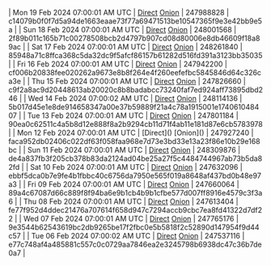 | Mon 19 Feb 2024 07:00:01 AM UTC | [Direct](https://oshi.at/Guiry) [Onion](http://5ety7tpkim5me6eszuwcje7bmy25pbtrjtue7zkqqgziljwqy3rrikqd.onion/Guiry) | 247988828 | c14079b0f0f7d5a94de1663eaae73f77a69471513be10547365f9e3e42bb9e5a | 
| Sun 18 Feb 2024 07:00:01 AM UTC | [Direct](https://oshi.at/fyDp) [Onion](http://5ety7tpkim5me6eszuwcje7bmy25pbtrjtue7zkqqgziljwqy3rrikqd.onion/fyDp) | 248001568 | 2f89b011c165b71c00278508bcb2d4797b907cd08d80006e8db46609f18a89ac | 
| Sat 17 Feb 2024 07:00:01 AM UTC | [Direct](https://oshi.at/bKvW) [Onion](http://5ety7tpkim5me6eszuwcje7bmy25pbtrjtue7zkqqgziljwqy3rrikqd.onion/bKvW) | 248261840 | 85948a71c8ffca368c5da32dc9f5afcf86157b61282d516fd391a3123bb35035 | 
| Fri 16 Feb 2024 07:00:01 AM UTC | [Direct](https://oshi.at/hahQL) [Onion](http://5ety7tpkim5me6eszuwcje7bmy25pbtrjtue7zkqqgziljwqy3rrikqd.onion/hahQL) | 247942200 | cf006b20838fee020262a9673e8b8f264e4f260eefefbc5845846d64c326ca3e | 
| Thu 15 Feb 2024 07:00:01 AM UTC | [Direct](https://oshi.at/rxqh) [Onion](http://5ety7tpkim5me6eszuwcje7bmy25pbtrjtue7zkqqgziljwqy3rrikqd.onion/rxqh) | 247826660 | c9f2a8ac9d20448613ab20020c8b8badabcc73240faf7ed924aff73895dbd246 | 
| Wed 14 Feb 2024 07:00:02 AM UTC | [Direct](https://oshi.at/tsgi) [Onion](http://5ety7tpkim5me6eszuwcje7bmy25pbtrjtue7zkqqgziljwqy3rrikqd.onion/tsgi) | 248114136 | 5b017d45e1e8de914658347a00e37b59889f21a4c78a1915001e174061048407 | 
| Tue 13 Feb 2024 07:00:01 AM UTC | [Direct](https://oshi.at/tQkh) [Onion](http://5ety7tpkim5me6eszuwcje7bmy25pbtrjtue7zkqqgziljwqy3rrikqd.onion/tQkh) | 247801184 | 90ea0c62511c4a5b8d12e888f8a2b9294cb11d71f4ab11e181d87e6cb5783978 | 
| Mon 12 Feb 2024 07:00:01 AM UTC | [Direct](</body></html>) [Onion](</body></html>) | 247927240 | faca952db02406c022df63f058faa968e7d73e3bd33e13a23f86e10b29e168bc | 
| Sun 11 Feb 2024 07:00:01 AM UTC | [Direct](https://oshi.at/gdtx) [Onion](http://5ety7tpkim5me6eszuwcje7bmy25pbtrjtue7zkqqgziljwqy3rrikqd.onion/gdtx) | 248309876 | de4a837fb3f205cb378b83da2124ad04be25a27f5c4484744967ab73b5da82fd | 
| Sat 10 Feb 2024 07:00:01 AM UTC | [Direct](https://oshi.at/pzLQ) [Onion](http://5ety7tpkim5me6eszuwcje7bmy25pbtrjtue7zkqqgziljwqy3rrikqd.onion/pzLQ) | 247632096 | ebbf5dca0b7e9fe4b1fbbc40c6756da7950e565f019a8648af437bd0b48e97a3 | 
| Fri 09 Feb 2024 07:00:01 AM UTC | [Direct](https://oshi.at/BGxy) [Onion](http://5ety7tpkim5me6eszuwcje7bmy25pbtrjtue7zkqqgziljwqy3rrikqd.onion/BGxy) | 247660064 | 89a4c67087d66c889f8f94ba6e9b1cb4b9b1cfbe577d007ff8916e4579c3f3a6 | 
| Thu 08 Feb 2024 07:00:01 AM UTC | [Direct](https://oshi.at/gMAx) [Onion](http://5ety7tpkim5me6eszuwcje7bmy25pbtrjtue7zkqqgziljwqy3rrikqd.onion/gMAx) | 247613404 | fe77f952d4ddec21476a707614f658d947c7294accb9cbc7ea8fd41322d7df22 | 
| Wed 07 Feb 2024 07:00:01 AM UTC | [Direct](https://oshi.at/pGBU) [Onion](http://5ety7tpkim5me6eszuwcje7bmy25pbtrjtue7zkqqgziljwqy3rrikqd.onion/pGBU) | 247765176 | 9e3544b62543619bc2db9265be17f2fbc0e5b5818f2c52890d147954f9d44c57 | 
| Tue 06 Feb 2024 07:00:02 AM UTC | [Direct](<html>) [Onion]() | 247537116 | e77c748af4a485881c557c0c0729aa7846ea2e3245798b6938dc47c36b7de0a7 | 
